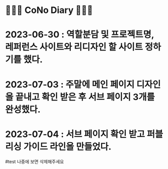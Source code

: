 # 👩🏻‍💻 CoNo Diary 👨🏻‍💻
# 2023-06-30 : 역할분담 및 프로젝트명, 레퍼런스 사이트와 리디자인 할 사이트 정하기를 했다.
# 2023-07-03 : 주말에 메인 페이지 디자인을 끝내고 확인 받은 후 서브 페이지 3개를 완성했다.
# 2023-07-04 : 서브 페이지 확인 받고 퍼블리싱 가이드 라인을 만들었다.

#test 나중에 보면 삭제해주세요